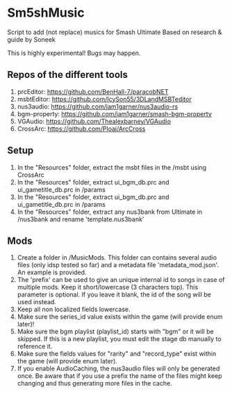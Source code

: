 # Sm5shMusic
Script to add (not replace) musics for Smash Ultimate
Based on research & guide by Soneek

This is highly experimental! Bugs may happen.

## Repos of the different tools
1. prcEditor: https://github.com/BenHall-7/paracobNET
2. msbtEditor: https://github.com/IcySon55/3DLandMSBTeditor
3. nus3audio:  https://github.com/jam1garner/nus3audio-rs
4. bgm-property:  https://github.com/jam1garner/smash-bgm-property
5. VGAudio:  https://github.com/Thealexbarney/VGAudio
6. CrossArc: https://github.com/Ploaj/ArcCross

## Setup
1.  In the "Resources" folder, extract the msbt files in the /msbt using CrossArc
2.  In the "Resources" folder, extract ui_bgm_db.prc and ui_gametitle_db.prc in /params
3.  In the "Resources" folder, extract ui_bgm_db.prc and ui_gametitle_db.prc in /params
4.  In the "Resources" folder, extract any nus3bank from Ultimate in /nus3bank and rename 'template.nus3bank'

## Mods
1.  Create a folder in /MusicMods. This folder can contains several audio files (only idsp tested so far) and a metadata file 'metadata_mod.json'. An example is provided.
2.  The 'prefix' can be used to give an unique internal id to songs in case of multiple mods. Keep it short/lowercase (3 characters top). This parameter is optional. If you leave it blank, the id of the song will be used instead.
3.  Keep all non localized fields lowercase.
4.  Make sure the series_id value exists within the game (will provide enum later)!
5.  Make sure the bgm playlist (playlist_id) starts with "bgm" or it will be skipped. If this is a new playlist, you must edit the stage db manually to reference it.
6.  Make sure the fields values for "rarity" and "record_type" exist within the game (will provide enum later).
7.  If you enable AudioCaching, the nus3audio files will only be generated once. Be aware that if you use a prefix the name of the files might keep changing and thus generating more files in the cache.

